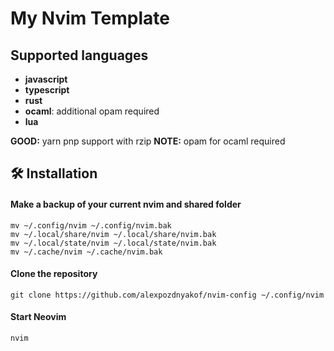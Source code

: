 # My Nvim Template

## Supported languages

- **javascript**
- **typescript**
- **rust**
- **ocaml**: additional opam required
- **lua**

**GOOD:** yarn pnp support with rzip
**NOTE:** opam for ocaml required

## 🛠️ Installation

#### Make a backup of your current nvim and shared folder

```shell
mv ~/.config/nvim ~/.config/nvim.bak
mv ~/.local/share/nvim ~/.local/share/nvim.bak
mv ~/.local/state/nvim ~/.local/state/nvim.bak
mv ~/.cache/nvim ~/.cache/nvim.bak
```

#### Clone the repository

```shell
git clone https://github.com/alexpozdnyakof/nvim-config ~/.config/nvim
```

#### Start Neovim

```shell
nvim
```
